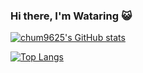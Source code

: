 ### Hi there, I'm Wataring 😺


[![chum9625's GitHub stats](https://github-readme-stats.vercel.app/api?username=chum9625&hide=starts,contribs&count_private=true&show_icons=true&theme=merko)
](https://github.com/chum9625)

[![Top Langs](https://github-readme-stats.vercel.app/api/top-langs/?username=chum9625&langs_count=8)](https://github.com/chum9625)



<!--
**chum9625/chum9625** is a ✨ _special_ ✨ repository because its `README.md` (this file) appears on your GitHub profile.

Here are some ideas to get you started:

- 🔭 I’m currently working on ...
- 🌱 I’m currently learning ...
- 👯 I’m looking to collaborate on ...
- 🤔 I’m looking for help with ...
- 💬 Ask me about ...
- 📫 How to reach me: ...
- 😄 Pronouns: ...
- ⚡ Fun fact: ...
-->

